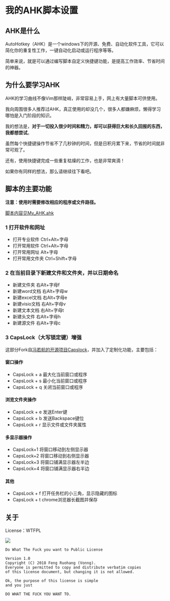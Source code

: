 # 我的AHK脚本设置

## AHK是什么

AutoHotkey（AHK）是一个windows下的开源、免费、自动化软件工具，它可以简化你的重复性工作，一键自动化启动或运行程序等等。

简单来说，就是可以通过编写脚本自定义快捷键功能，是提高工作效率、节省时间的神器。

## 为什么要学习AHK

AHK的学习曲线不像Vim那样陡峭，非常容易上手，网上有大量脚本可供使用。

我向周围很多人推荐过AHK，真正使用的却没几个，很多人都嫌麻烦，懒得学习哪怕是入门阶段的知识。

我的想法是，**对于一切投入很少时间和精力，却可以获得巨大和长久回报的东西，我都想尝试**。

虽然每个快捷键操作节省不了几秒钟的时间，但是日积月累下来，节省的时间就非常可观了。

还有，使用快捷键完成一些重复枯燥的工作，也是非常爽滴！

如果你有同样的想法，那么请继续往下看吧。

## 脚本的主要功能

**注意：使用时需要修改相应的程序或文件路径。**

[脚本内容见My_AHK.ahk](https://github.com/eecsfuture/My_AHK/blob/master/My_AHK.ahk)

### 1 打开软件和网址

* 打开专业软件 Ctrl+Alt+字母
* 打开常用软件 Ctrl+Alt+字母
* 打开常用网址 Alt+字母
* 打开常用文件夹 Ctrl+Shift+字母

### 2 在当前目录下新建文件和文件夹，并以日期命名

* 新建文件夹 右Alt+字母f
* 新建word文档 右Alt+字母w
* 新建excel文档 右Alt+字母e
* 新建visio文档 右Alt+字母v
* 新建文本文档 右Alt+字母t
* 新建头文件 右Alt+字母h
* 新建源文件 右Alt+字母c

### 3 CapsLock（大写锁定键）增强

这部分Fork自[冯若航的开源项目Capslock](https://github.com/Vonng/Capslock/tree/master/win)，并加入了定制化功能，主要包括：

#### 窗口操作
* CapsLock + a 最大化当前窗口或程序
* CapsLock + s 最小化当前窗口或程序
* CapsLock + q 关闭当前窗口或程序

#### 浏览文件夹操作
* CapsLock + e 发送Enter键
* CapsLock + b 发送Backspace键位
* CapsLock + r 显示文件或文件夹属性

#### 多显示器操作
* CapsLock+1 将窗口移动到左侧显示器
* CapsLock+2 将窗口移动到右侧显示器
* CapsLock+3 将窗口铺满显示器左半边
* CapsLock+4 将窗口铺满显示器右半边

#### 其他
* CapsLock + f 打开任务栏的小三角，显示隐藏的图标
* CapsLock + t chrome浏览器长截图并保存

## 关于

License：WTFPL

![](https://upload.wikimedia.org/wikipedia/commons/thumb/0/05/WTFPL_logo.svg/140px-WTFPL_logo.svg.png)

```
Do What The Fuck you want to Public License

Version 1.0
Copyright (C) 2018 Feng Ruohang (Vonng).
Everyone is permitted to copy and distribute verbatim copies
of this license document, but changing it is not allowed.

Ok, the purpose of this license is simple
and you just

DO WHAT THE FUCK YOU WANT TO.
```

